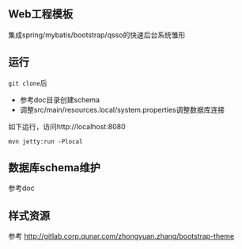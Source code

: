## Web工程模板
集成spring/mybatis/bootstrap/qsso的快速后台系统雏形

## 运行
`git clone`后

* 参考doc目录创建schema
* 调整src/main/resources.local/system.properties调整数据库连接

如下运行，访问http://localhost:8080

    mvn jetty:run -Plocal

## 数据库schema维护
参考doc

## 样式资源

参考 http://gitlab.corp.qunar.com/zhongyuan.zhang/bootstrap-theme
